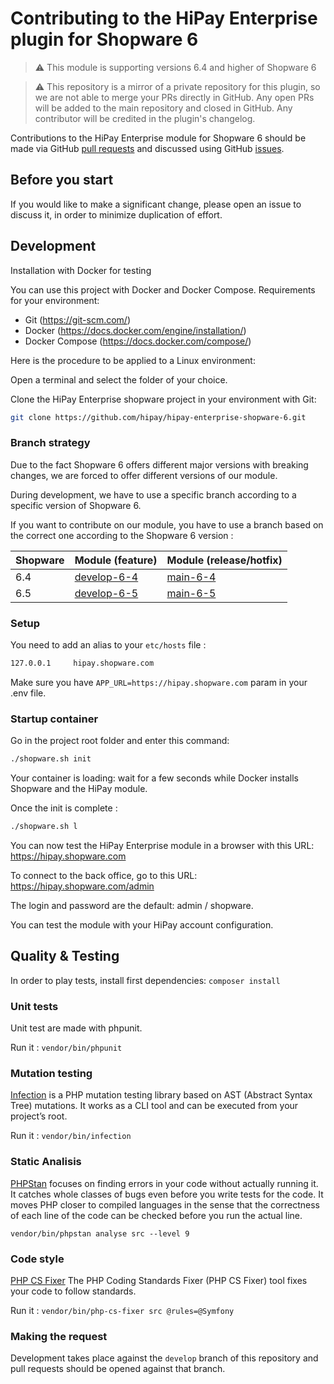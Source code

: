 # Contributing to the HiPay Enterprise plugin for Shopware 6

> :warning: This module is supporting versions 6.4 and higher of Shopware 6

> :warning: This repository is a mirror of a private repository for this plugin, so we are not able to merge your PRs directly in GitHub. Any open PRs will be added to the main repository and closed in GitHub. Any contributor will be credited in the plugin's changelog.

Contributions to the HiPay Enterprise module for Shopware 6 should be made via GitHub [pull requests][pull-requests] and discussed using GitHub [issues][issues].

## Before you start

If you would like to make a significant change, please open an issue to discuss it, in order to minimize duplication of effort.

## Development

Installation with Docker for testing

You can use this project with Docker and Docker Compose.
Requirements for your environment:

- Git (<https://git-scm.com/>)
- Docker (<https://docs.docker.com/engine/installation/>)
- Docker Compose (<https://docs.docker.com/compose/>)

Here is the procedure to be applied to a Linux environment:

Open a terminal and select the folder of your choice.

Clone the HiPay Enterprise shopware project in your environment with Git:

```bash
git clone https://github.com/hipay/hipay-enterprise-shopware-6.git
```

### Branch strategy

Due to the fact Shopware 6 offers different major versions with breaking changes, we are forced to offer different versions of our module.

During development, we have to use a specific branch according to a specific version of Shopware 6.

If you want to contribute on our module, you have to use a branch based on the correct one according to the Shopware 6 version :

| Shopware | Module (feature) | Module (release/hotfix) |
| --- | --- | --- |
| 6.4 | [develop-6-4](https://github.com/hipay/hipay-enterprise-shopware-6/tree/develop-6-4) | [main-6-4](https://github.com/hipay/hipay-enterprise-shopware-6/tree/main-6-4) |
| 6.5 | [develop-6-5](https://github.com/hipay/hipay-enterprise-shopware-6/tree/develop-6-5) | [main-6-5](https://github.com/hipay/hipay-enterprise-shopware-6/tree/main-6-5) |

### Setup

You need to add an alias to your `etc/hosts` file :

```bash
127.0.0.1     hipay.shopware.com
```

Make sure you have `APP_URL=https://hipay.shopware.com` param in your .env file.

### Startup container

Go in the project root folder and enter this command:

```bash
./shopware.sh init
```

Your container is loading: wait for a few seconds while Docker installs Shopware and the HiPay module.

Once the init is complete :

```bash
./shopware.sh l
```

You can now test the HiPay Enterprise module in a browser with this URL: <https://hipay.shopware.com>

To connect to the back office, go to this URL: <https://hipay.shopware.com/admin>

The login and password are the default: admin / shopware.

You can test the module with your HiPay account configuration.

## Quality & Testing

In order to play tests, install first dependencies: `composer install`

### Unit tests

Unit test are made with phpunit.

Run it :
`vendor/bin/phpunit`

### Mutation testing

[Infection](https://infection.github.io/) is a PHP mutation testing library based on AST (Abstract Syntax Tree) mutations. It works as a CLI tool and can be executed from your project’s root.

Run it :
`vendor/bin/infection`

### Static Analisis

[PHPStan](https://github.com/phpstan/phpstan) focuses on finding errors in your code without actually running it. It catches whole classes of bugs even before you write tests for the code. It moves PHP closer to compiled languages in the sense that the correctness of each line of the code can be checked before you run the actual line.

`vendor/bin/phpstan analyse src --level 9`

### Code style

[PHP CS Fixer](https://github.com/FriendsOfPHP/PHP-CS-Fixer) The PHP Coding Standards Fixer (PHP CS Fixer) tool fixes your code to follow standards.

Run it :
`vendor/bin/php-cs-fixer src @rules=@Symfony`

### Making the request

Development takes place against the `develop` branch of this repository and pull requests should be opened against that branch.

[pull-requests]: https://github.com/hipay/hipay-enterprise-shopware-6/pulls
[issues]: https://github.com/hipay/hipay-enterprise-shopware-6/issues
